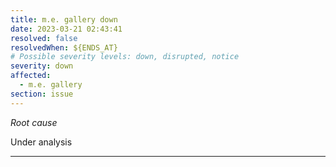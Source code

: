 ```yaml
---
title: m.e. gallery down
date: 2023-03-21 02:43:41
resolved: false
resolvedWhen: ${ENDS_AT}
# Possible severity levels: down, disrupted, notice
severity: down
affected:
  - m.e. gallery
section: issue
---
```


*Root cause*

Under analysis

---


